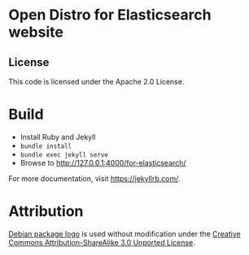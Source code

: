 # Open Distro for Elasticsearch website


## License

This code is licensed under the Apache 2.0 License.


# Build

* Install Ruby and Jekyll
* `bundle install`
* `bundle exec jekyll serve`
* Browse to http://127.0.0.1:4000/for-elasticsearch/

For more documentation, visit https://jekyllrb.com/.


# Attribution

[Debian package logo](https://commons.wikimedia.org/wiki/File:Application-x-deb.svg) is used without modification under the [Creative Commons Attribution-ShareAlike 3.0 Unported License](https://creativecommons.org/licenses/by-sa/3.0/).

